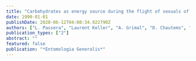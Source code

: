 ```yaml
---
title: "Carbohydrates as energy source during the flight of sexuals of the ant Formica lugubris (Hymenoptera: Formicidae)"
date: 1990-01-01
publishDate: 2020-06-12T04:08:34.922790Z
authors: ["L. Passera", "Laurent Keller", "A. Grimal", "D. Chautems", "Daniel Cherix", "David Fletcher", "W. Fortelius", "R. Rosengren", "Edward Vargo"]
publication_types: ["2"]
abstract: ""
featured: false
publication: "*Entomologia Generalis*"
---
```


